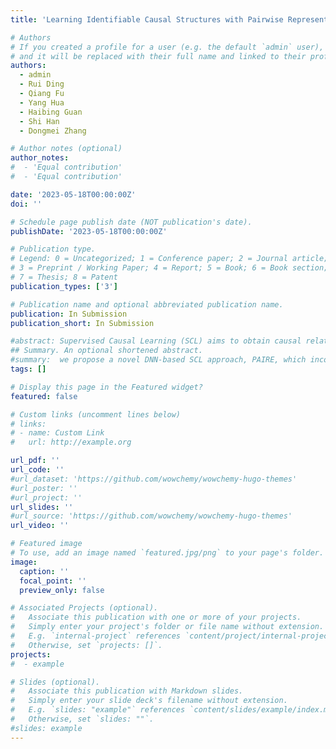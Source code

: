 ```yaml
---
title: 'Learning Identifiable Causal Structures with Pairwise Representation'

# Authors
# If you created a profile for a user (e.g. the default `admin` user), write the username (folder name) here
# and it will be replaced with their full name and linked to their profile.
authors:
  - admin
  - Rui Ding
  - Qiang Fu
  - Yang Hua
  - Haibing Guan
  - Shi Han
  - Dongmei Zhang

# Author notes (optional)
author_notes:
#  - 'Equal contribution'
#  - 'Equal contribution'

date: '2023-05-18T00:00:00Z'
doi: ''

# Schedule page publish date (NOT publication's date).
publishDate: '2023-05-18T00:00:00Z'

# Publication type.
# Legend: 0 = Uncategorized; 1 = Conference paper; 2 = Journal article;
# 3 = Preprint / Working Paper; 4 = Report; 5 = Book; 6 = Book section;
# 7 = Thesis; 8 = Patent
publication_types: ['3']

# Publication name and optional abbreviated publication name.
publication: In Submission
publication_short: In Submission

#abstract: Supervised Causal Learning (SCL) aims to obtain causal relations from observational data, leveraging the model learned from prior datasets with ground truth causal relations. Deep Neural Network (DNN) based SCL, which learns DNNs as causal models, has gained significant attention with its numerous advantages. A recently proposed transformer-based architecture employs sample-wise and node-wise attention mechanisms to capture representations of individual variables. In the inference stage, the trained model takes the test data as input and outputs a Directed Acyclic Graph (DAG) represented as a weighted adjacency matrix. However, this paper identifies two limitations of these approaches. First, using the adjacency matrix as a learning target yield inconsistent results w.r.t. structure identifiability. Second, current network architecture does not adequately encode the essential characteristics for learning causal structures. To address these issues, we propose a novel DNN-based SCL approach, PAIRE, which incorporates a unique pairwise encoder module with a unidirectional attention layer. By taking both node features and pairwise features as layer input, it can model the internal and external relationships of variable pairs. In addition, we use a skeleton matrix along with a v-tensor, a third-order tensor representing v-structures, as our output, so as to represent the Markov Equivalence Class (MEC), which resolves identifiability inconsistency. Empirical evidence indicates PAIRE significantly outperforms other DNN-based SCL approaches.
## Summary. An optional shortened abstract.
#summary:  we propose a novel DNN-based SCL approach, PAIRE, which incorporates a unique pairwise encoder module with a unidirectional attention layer. By taking both node features and pairwise features as layer input, it can model the internal and external relationships of variable pairs. In addition, we use a skeleton matrix along with a v-tensor, a third-order tensor representing v-structures, as our output, so as to represent the Markov Equivalence Class (MEC), which resolves identifiability inconsistency.
tags: []

# Display this page in the Featured widget?
featured: false

# Custom links (uncomment lines below)
# links:
# - name: Custom Link
#   url: http://example.org

url_pdf: ''
url_code: ''
#url_dataset: 'https://github.com/wowchemy/wowchemy-hugo-themes'
#url_poster: ''
#url_project: ''
url_slides: ''
#url_source: 'https://github.com/wowchemy/wowchemy-hugo-themes'
url_video: ''

# Featured image
# To use, add an image named `featured.jpg/png` to your page's folder.
image:
  caption: ''
  focal_point: ''
  preview_only: false

# Associated Projects (optional).
#   Associate this publication with one or more of your projects.
#   Simply enter your project's folder or file name without extension.
#   E.g. `internal-project` references `content/project/internal-project/index.md`.
#   Otherwise, set `projects: []`.
projects:
#  - example

# Slides (optional).
#   Associate this publication with Markdown slides.
#   Simply enter your slide deck's filename without extension.
#   E.g. `slides: "example"` references `content/slides/example/index.md`.
#   Otherwise, set `slides: ""`.
#slides: example
---
```

[//]: # (Supplementary notes can be added here, including [code, math, and images]&#40;https://wowchemy.com/docs/writing-markdown-latex/&#41;.)
